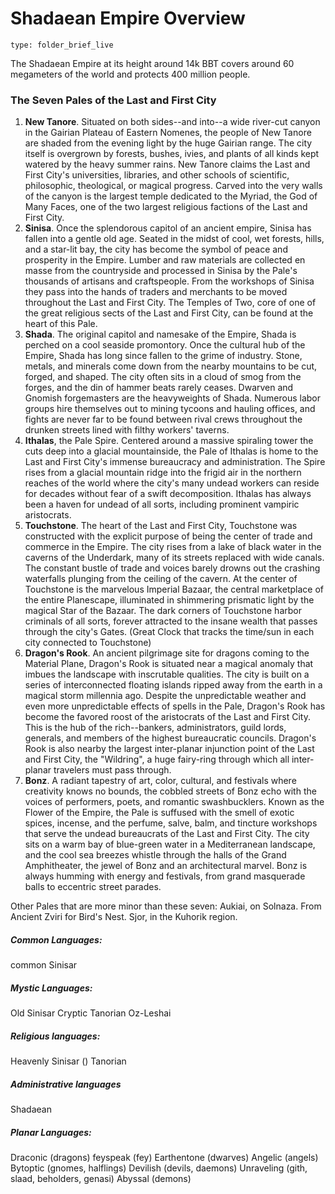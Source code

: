 # Shadaean Empire Overview
 
```ccard
type: folder_brief_live
```
 
The Shadaean Empire at its height around 14k BBT covers around 60 megameters of the world and protects 400 million people.

### The Seven Pales of the Last and First City
1. **New Tanore**. Situated on both sides--and into--a wide river-cut canyon in the Gairian Plateau of Eastern Nomenes, the people of New Tanore are shaded from the evening light by the huge Gairian range. The city itself is overgrown by forests, bushes, ivies, and plants of all kinds kept watered by the heavy summer rains. New Tanore claims the Last and First City's universities, libraries, and other schools of scientific, philosophic, theological, or magical progress. Carved into the very walls of the canyon is the largest temple dedicated to the Myriad, the God of Many Faces, one of the two largest religious factions of the Last and First City.
2. **Sinisa**. Once the splendorous capitol of an ancient empire, Sinisa has fallen into a gentle old age. Seated in the midst of cool, wet forests, hills, and a star-lit bay, the city has become the symbol of peace and prosperity in the Empire. Lumber and raw materials are collected en masse from the countryside and processed in Sinisa by the Pale's thousands of artisans and craftspeople. From the workshops of Sinisa they pass into the hands of traders and merchants to be moved throughout the Last and First City. The Temples of Two, core of one of the great religious sects of the Last and First City, can be found at the heart of this Pale.
3. **Shada**. The original capitol and namesake of the Empire, Shada is perched on a cool seaside promontory. Once the cultural hub of the Empire, Shada has long since fallen to the grime of industry. Stone, metals, and minerals come down from the nearby mountains to be cut, forged, and shaped. The city often sits in a cloud of smog from the forges, and the din of hammer beats rarely ceases. Dwarven and Gnomish forgemasters are the heavyweights of Shada. Numerous labor groups hire themselves out to mining tycoons and hauling offices, and fights are never far to be found between rival crews throughout the drunken streets lined with filthy workers' taverns.
4. **Ithalas**, the Pale Spire. Centered around a massive spiraling tower the cuts deep into a glacial mountainside, the Pale of Ithalas is home to the Last and First City's immense bureaucracy and administration. The Spire rises from a glacial mountain ridge into the frigid air in the northern reaches of the world where the city's many undead workers can reside for decades without fear of a swift decomposition. Ithalas has always been a haven for undead of all sorts, including prominent vampiric aristocrats.
5. **Touchstone**. The heart of the Last and First City, Touchstone was constructed with the explicit purpose of being the center of trade and commerce in the Empire. The city rises from a lake of black water in the caverns of the Underdark, many of its streets replaced with wide canals. The constant bustle of trade and voices barely drowns out the crashing waterfalls plunging from the ceiling of the cavern. At the center of Touchstone is the marvelous Imperial Bazaar, the central marketplace of the entire Planescape, illuminated in shimmering prismatic light by the magical Star of the Bazaar. The dark corners of Touchstone harbor criminals of all sorts, forever attracted to the insane wealth that passes through the city's Gates. (Great Clock that tracks the time/sun in each city connected to Touchstone)
6. **Dragon's Rook**. An ancient pilgrimage site for dragons coming to the Material Plane, Dragon's Rook is situated near a magical anomaly that imbues the landscape with inscrutable qualities. The city is built on a series of interconnected floating islands ripped away from the earth in a magical storm millennia ago. Despite the unpredictable weather and even more unpredictable effects of spells in the Pale, Dragon's Rook has become the favored roost of the aristocrats of the Last and First City. This is the hub of the rich--bankers, administrators, guild lords, generals, and members of the highest bureaucratic councils. Dragon's Rook is also nearby the largest inter-planar injunction point of the Last and First City, the "Wildring", a huge fairy-ring through which all inter-planar travelers must pass through.
7. **Bonz**.  A radiant tapestry of art, color, cultural, and festivals where creativity knows no bounds, the cobbled streets of Bonz echo with the voices of performers, poets, and romantic swashbucklers. Known as the Flower of the Empire, the Pale is suffused with the smell of exotic spices, incense, and the perfume, salve, balm, and tincture workshops that serve the undead bureaucrats of the Last and First City. The city sits on a warm bay of blue-green water in a Mediterranean landscape, and the cool sea breezes whistle through the halls of the Grand Amphitheater, the jewel of Bonz and an architectural marvel. Bonz is always humming with energy and festivals, from grand masquerade balls to eccentric street parades.

Other Pales that are more minor than these seven:
Aukiai, on Solnaza. From Ancient Zviri for Bird's Nest.
Sjor, in the Kuhorik region.

##### Common Languages:
common Sinisar
##### Mystic Languages:
Old Sinisar
Cryptic Tanorian
Oz-Leshai
##### Religious languages:
Heavenly Sinisar ()
Tanorian
##### Administrative languages
Shadaean
##### Planar Languages:
Draconic (dragons)
feyspeak (fey)
Earthentone (dwarves)
Angelic (angels)
Bytoptic (gnomes, halflings)
Devilish (devils, daemons)
Unraveling (gith, slaad, beholders, genasi)
Abyssal (demons)